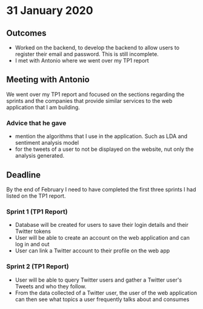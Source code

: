# 31 January 2020

## Outcomes

- Worked on the backend, to develop the backend to allow users to register their email and password. This is still incomplete.
- I met with Antonio where we went over my TP1 report

## Meeting with Antonio

We went over my TP1 report and focused on the sections regarding the sprints and the companies that provide similar services to the web application that I am building.

### Advice that he gave

- mention the algorithms that I use in the application. Such as LDA and sentiment analysis model
- for the tweets of a user to not be displayed on the website, nut only the analysis generated.

## Deadline

By the end of February I need to have completed the first three sprints I had listed on the TP1 report.

### Sprint 1 (TP1 Report)

- Database will be created for users to save their login details and their Twitter tokens
- User will be able to create an account on the web application and can log in and out
- User can link a Twitter account to their profile on the web app

### Sprint 2 (TP1 Report)

- User will be able to query Twitter users and gather a Twitter user's Tweets and who they follow.
- From the data collected of a Twitter user, the user of the web application can then see what topics a user frequently talks about and consumes
